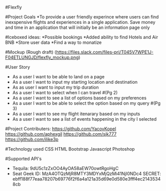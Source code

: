 #Flexfly

#Project Goals 
*To provide a user friendly experince where users can find inexspensive flights and experiences in a single application. Save money and time in an application that will initially be an information page only 

#Iceboxed ideas: 
*Possible bookings
*Added ability to find Hotels and Air BNB
*Store user data
*Find a way to monatize

#Mockup (Rough draft)
(https://files.slack.com/files-pri/T045V7WPE1J-F04ETLUNGJD/flexfly_mockup.png)


#User Story 
* As a user I want to be able to land on a page
* As a user I want to input my starting location and destination
* As as user I want to input my trip duration 
* As a user I want to select when I can travel 
#(Pg 2)
* As a user I want to see a list of options based on my preferences 
* As a user I want to be able to select the option based on my query
#(Pg 3)
* As a user I want to see my flight itenarary based on my inputs
* As a user I want to see a list of events happening in the city I selected




#Project Contributers: 
https://github.com/YacovKopel
https://github.com/aphexgil
https://github.com/sjk777
https://github.com/ilike3p

#Technology used
CSS
HTML 
Bootstrap 
Javascript 
Photoshop

#Supported API's
* Tequila:
9dU5c1zZxOO4AyOA58aEW70owtRgoHgC
* Seat Geek 
ID: MzA4OTQzMjR8MTY3MDYxMjQzMi41NjI0NDc4
SECRET: ebff188f77eaa78207b69776f2f6a4a121a35d69e0d580e3fff4ec21435348cb
